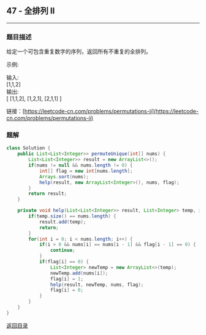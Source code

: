 ## **47 - 全排列 II**
----------------------

### **题目描述**
给定一个可包含重复数字的序列，返回所有不重复的全排列。

示例:

输入:   
[1,1,2]  
输出:  
[
  [1,1,2],
  [1,2,1],
  [2,1,1]
]


链接：[https://leetcode-cn.com/problems/permutations-ii](https://leetcode-cn.com/problems/permutations-ii)




### **题解**
``` java
class Solution {
    public List<List<Integer>> permuteUnique(int[] nums) {
        List<List<Integer>> result = new ArrayList<>();
        if(nums != null && nums.length != 0) {
            int[] flag = new int[nums.length];
            Arrays.sort(nums);
            help(result, new ArrayList<Integer>(), nums, flag);
        }
        return result;
    }

    private void help(List<List<Integer>> result, List<Integer> temp, int[] nums, int[] flag) {
        if(temp.size() == nums.length) {
            result.add(temp);
            return;
        }
        for(int i = 0; i < nums.length; i++) {
            if(i > 0 && nums[i] == nums[i - 1] && flag[i - 1] == 0) {
                continue;
            }
            if(flag[i] == 0) {
                List<Integer> newTemp = new ArrayList<>(temp);
                newTemp.add(nums[i]);
                flag[i] = 1;
                help(result, newTemp, nums, flag);
                flag[i] = 0;
            }
        }
    }
}
```


[返回目录](https://maxwell-l.github.io/WriteSomething/something/leetcode)